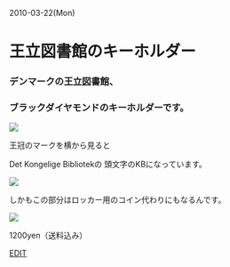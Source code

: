 <link rel="stylesheet" type="text/css" href="/assets/css/styles.css">
  
2010-03-22(Mon)
# 王立図書館のキーホルダー
### デンマークの王立図書館、
### ブラックダイヤモンドのキーホルダーです。
![](http://blog.cnobi.jp/v1/blog/user/71e35865e9e62f3f9d70420d6124d2ab/1205019352)

王冠のマークを横から見ると

Det Kongelige Bibliotekの 頭文字のKBになっています。

![](http://blog.cnobi.jp/v1/blog/user/71e35865e9e62f3f9d70420d6124d2ab/1205019353)

しかもこの部分はロッカー用のコイン代わりにもなるんです。  

![](http://blog.cnobi.jp/v1/blog/user/71e35865e9e62f3f9d70420d6124d2ab/1205019354)

1200yen（送料込み）

[EDIT](https://github.com/jamad/practicePython/edit/master/dkzakka_web/entry508.md)
